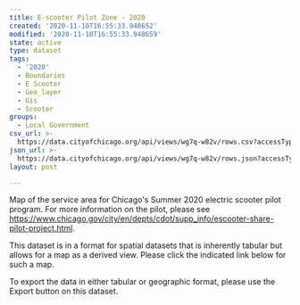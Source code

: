 ```yaml
---
title: E-scooter Pilot Zone - 2020
created: '2020-11-10T16:55:33.948652'
modified: '2020-11-10T16:55:33.948659'
state: active
type: dataset
tags:
  - '2020'
  - Boundaries
  - E Scooter
  - Geo_layer
  - Gis
  - Scooter
groups:
  - Local Government
csv_url: >-
  https://data.cityofchicago.org/api/views/wg7q-w82v/rows.csv?accessType=DOWNLOAD
json_url: >-
  https://data.cityofchicago.org/api/views/wg7q-w82v/rows.json?accessType=DOWNLOAD
layout: post

---
```

Map of the service area for Chicago's Summer 2020 electric scooter pilot program. For more information on the pilot, please see https://www.chicago.gov/city/en/depts/cdot/supp_info/escooter-share-pilot-project.html.

This dataset is in a forma​​t for spatial datasets that is inherently tabular but allows for a map as a derived view. Please click the indicated link below for such a map.

To export the data in either tabular or geographic format, please use the Export button on this dataset.
